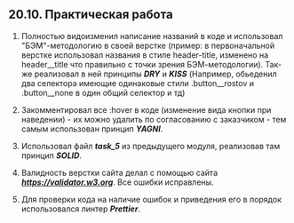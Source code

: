 ## **20.10. Практическая работа**

1. Полностью видоизменил написание названий в коде и использовал "БЭМ"-методологию в своей верстке (пример: в первоначальной верстке использовал названия в стиле header-title, изменено на header__title что правильно с точки зрения БЭМ-методологии). Так-же реализовал в ней принципы ***DRY*** и ***KISS*** (Например, обьеденил два селектора имеющие одинаковые стили .button__rostov и .button__none в один общий селектор и тд)

2. Закомментировал все :hover в коде (изменение вида кнопки при наведении) - их можно удалить по согласованию с заказчиком - тем самым использован принцип ***YAGNI***.

3. Использовал файл ***task_5*** из предыдущего модуля, реализовав там принцип ***SOLID***.
   
4. Валидность верстки сайта делал с помощью сайта ***https://validator.w3.org***. Все ошибки исправлены.

5. Для проверки кода на наличие ошибок и приведения его в порядок использовался линтер ***Prettier***.
